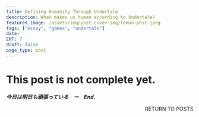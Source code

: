 ```yaml
---
title: Defining Humanity Through Undertale
description: What makes us human according to Undertale?
featured_image: /assets/img/post-cover-img/lemon-post.jpeg
tags: ["essay", "games", "undertale"]
date:
ERT: 7
draft: false
page_type: post
---
```


# This post is not complete yet.

**_今日は明日も頑張っている　ー　End._**

<a href="/all-posts.html" class="btn btn-primary" style="float: right; margin-bottom: 20px; text-decoration: none;">RETURN TO POSTS</a>
